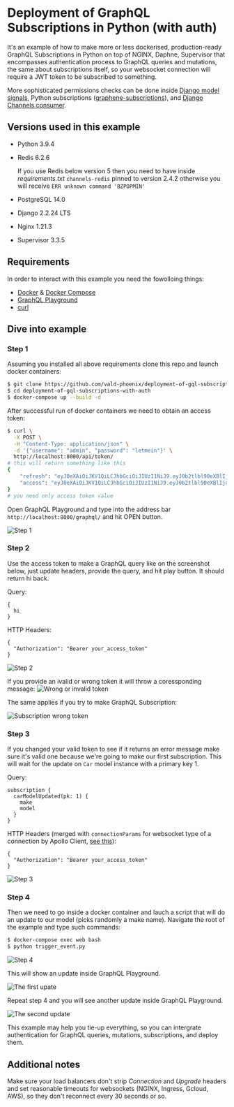 # Deployment of GraphQL Subscriptions in Python (with auth)

It's an example of how to make more or less dockerised, production-ready GraphQL Subscriptions in Python on top of NGINX, Daphne, Supervisor that encompasses authentication process to GraphQL queries and mutations, the same about subscriptions itself, so your websocket connection will require a JWT token to be subscribed to something.

More sophisticated permissions checks can be done inside [Django model signals](https://docs.djangoproject.com/en/2.2/topics/signals/), Python subscriptions ([graphene-subscriptions](https://github.com/jaydenwindle/graphene-subscriptions)), and [Django Channels consumer](https://channels.readthedocs.io/en/2.x/topics/consumers.html).

## Versions used in this example

- Python 3.9.4

- Redis 6.2.6

  If you use Redis below version 5 then you need to have inside *requirements.txt* `channels-redis` pinned to version 2.4.2 otherwise you will receive `ERR unknown command 'BZPOPMIN'`

- PostgreSQL 14.0

- Django 2.2.24 LTS

- Nginx 1.21.3

- Supervisor 3.3.5

## Requirements

In order to interact with this example you need the fowolloing things:

- [Docker](https://docs.docker.com/engine/install/) & [Docker Compose](https://docs.docker.com/compose/install/)
- [GraphQL Playground](https://github.com/graphql/graphql-playground)
- [curl](https://curl.se/download.html)

## Dive into example

### Step 1

Assuming you installed all above requirements clone this repo and launch docker containers:

```sh
$ git clone https://github.com/vald-phoenix/deployment-of-gql-subscriptions-with-auth.git
$ cd deployment-of-gql-subscriptions-with-auth
$ docker-compose up --build -d
```

After successful run of docker containers we need to obtain an access token:

```sh
$ curl \
  -X POST \
  -H "Content-Type: application/json" \
  -d '{"username": "admin", "password": "letmein"}' \
  http://localhost:8000/api/token/
# this will return something like this
{
    "refresh": "eyJ0eXAiOiJKV1QiLCJhbGciOiJIUzI1NiJ9.eyJ0b2tlbl90eXBlIjoicmVmcmVzaCIsImV4cCI6MTYzNDcyOTUzMywianRpIjoiODJkMTUyYzdiNjI0NGQwNzlhMTcwNTU0ZDI1MTI0MmQiLCJ1c2VyX2lkIjoxfQ.Gstb6RX4ga5yp9eosAPhRGJo1iNemGywvQYQqm7ZSjc",
    "access": "eyJ0eXAiOiJKV1QiLCJhbGciOiJIUzI1NiJ9.eyJ0b2tlbl90eXBlIjoiYWNjZXNzIiwiZXhwIjoxNjM0NjQzNDMzLCJqdGkiOiJlNGFiNjQyZDgyM2Q0NmNmYmE1YTRjZWNhNzAyNDhhNCIsInVzZXJfaWQiOjF9.g-qqbTJZ5HiCez8d_VgveMn4Z95oTLo9rtFev0aDWqA"
}
# you need only access token value
```

Open GraphQL Playground and type into the address bar `http://localhost:8000/graphql/` and hit OPEN button.

![Step 1](media/step_1.png)

### Step 2

Use the access token to make a GraphQL query like on the screenshot below, just update headers, provide the query, and hit play button. It should return hi back.

Query:

```
{
  hi
}
```

HTTP Headers:

```
{
  "Authorization": "Bearer your_access_token"
}
```



![Step 2](media/step_2.png)

If you provide an ivalid or wrong token it will throw a coressponding message:
![Wrong or invalid token](media/gql_query_wrong_token.png)

The same applies if you try to make GraphQL Subscription:

![Subscription wrong token](media/gql_subscription_wrong_token.png)

### Step 3

If you changed your valid token to see if it returns an error message make sure it's valid one because we're going to make our first subscription. This will wait for the update on `Car` model instance with a primary key 1.

Query:

```
subscription {
  carModelUpdated(pk: 1) {
    make
    model
  }
}
```

HTTP Headers (merged with `connectionParams` for websocket type of a connection by Apollo Client, [see this](https://www.apollographql.com/docs/graphql-subscriptions/authentication/)):

```
{
  "Authorization": "Bearer your_access_token"
}
```

![Step 3](media/step_3.png)

### Step 4

Then we need to go inside a docker container and lauch a script that will do an update to our model (picks randomly a make name). Navigate the root of the example and type such commands:

```sh
$ docker-compose exec web bash
$ python trigger_event.py
```



![Step 4](media/step_4.png)

This will show an update inside GraphQL Playground.

![The first upate](media/first_update.png)

Repeat step 4 and you will see another update inside GraphQL Playground.

![The second update](media/second_update.png)

This example may help you tie-up everything, so you can intergrate authentication for GraphQL queries, mutations, subscriptions, and deploy them.

## Additional notes

Make sure your load balancers don't strip *Connection* and *Upgrade* headers and set reasonable timeouts for websockets (NGINX, Ingress, Gcloud, AWS), so they don't reconnect every 30 seconds or so.